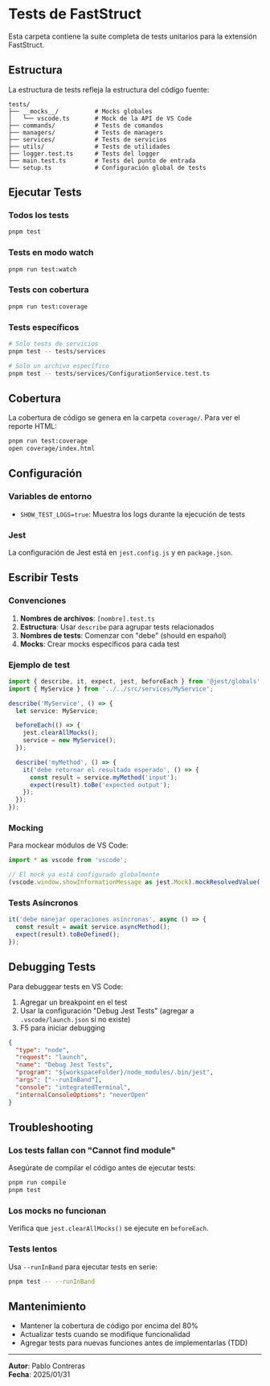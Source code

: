 # Tests de FastStruct

Esta carpeta contiene la suite completa de tests unitarios para la extensión FastStruct.

## Estructura

La estructura de tests refleja la estructura del código fuente:

```
tests/
├── __mocks__/          # Mocks globales
│   └── vscode.ts       # Mock de la API de VS Code
├── commands/           # Tests de comandos
├── managers/           # Tests de managers
├── services/           # Tests de servicios
├── utils/              # Tests de utilidades
├── logger.test.ts      # Tests del logger
├── main.test.ts        # Tests del punto de entrada
└── setup.ts            # Configuración global de tests
```

## Ejecutar Tests

### Todos los tests
```bash
pnpm test
```

### Tests en modo watch
```bash
pnpm run test:watch
```

### Tests con cobertura
```bash
pnpm run test:coverage
```

### Tests específicos
```bash
# Solo tests de servicios
pnpm test -- tests/services

# Solo un archivo específico
pnpm test -- tests/services/ConfigurationService.test.ts
```

## Cobertura

La cobertura de código se genera en la carpeta `coverage/`. Para ver el reporte HTML:

```bash
pnpm run test:coverage
open coverage/index.html
```

## Configuración

### Variables de entorno

- `SHOW_TEST_LOGS=true`: Muestra los logs durante la ejecución de tests

### Jest

La configuración de Jest está en `jest.config.js` y en `package.json`.

## Escribir Tests

### Convenciones

1. **Nombres de archivos**: `[nombre].test.ts`
2. **Estructura**: Usar `describe` para agrupar tests relacionados
3. **Nombres de tests**: Comenzar con "debe" (should en español)
4. **Mocks**: Crear mocks específicos para cada test

### Ejemplo de test

```typescript
import { describe, it, expect, jest, beforeEach } from '@jest/globals';
import { MyService } from '../../src/services/MyService';

describe('MyService', () => {
  let service: MyService;

  beforeEach(() => {
    jest.clearAllMocks();
    service = new MyService();
  });

  describe('myMethod', () => {
    it('debe retornar el resultado esperado', () => {
      const result = service.myMethod('input');
      expect(result).toBe('expected output');
    });
  });
});
```

### Mocking

Para mockear módulos de VS Code:

```typescript
import * as vscode from 'vscode';

// El mock ya está configurado globalmente
(vscode.window.showInformationMessage as jest.Mock).mockResolvedValue('OK');
```

### Tests Asíncronos

```typescript
it('debe manejar operaciones asíncronas', async () => {
  const result = await service.asyncMethod();
  expect(result).toBeDefined();
});
```

## Debugging Tests

Para debuggear tests en VS Code:

1. Agregar un breakpoint en el test
2. Usar la configuración "Debug Jest Tests" (agregar a `.vscode/launch.json` si no existe)
3. F5 para iniciar debugging

```json
{
  "type": "node",
  "request": "launch",
  "name": "Debug Jest Tests",
  "program": "${workspaceFolder}/node_modules/.bin/jest",
  "args": ["--runInBand"],
  "console": "integratedTerminal",
  "internalConsoleOptions": "neverOpen"
}
```

## Troubleshooting

### Los tests fallan con "Cannot find module"

Asegúrate de compilar el código antes de ejecutar tests:
```bash
pnpm run compile
pnpm test
```

### Los mocks no funcionan

Verifica que `jest.clearAllMocks()` se ejecute en `beforeEach`.

### Tests lentos

Usa `--runInBand` para ejecutar tests en serie:
```bash
pnpm test -- --runInBand
```

## Mantenimiento

- Mantener la cobertura de código por encima del 80%
- Actualizar tests cuando se modifique funcionalidad
- Agregar tests para nuevas funciones antes de implementarlas (TDD)

---
**Autor**: Pablo Contreras  
**Fecha**: 2025/01/31